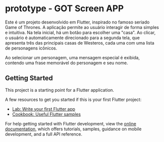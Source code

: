 # prototype - GOT Screen APP

Este é um projeto desenvolvido em Flutter, inspirado no famoso seriado Game of Thrones. A aplicação permite ao usuário interagir de forma simples e intuitiva. Na tela inicial, há um botão para escolher uma "casa". Ao clicar, o usuário é automaticamente direcionado para a segunda tela, que apresenta três das principais casas de Westeros, cada uma com uma lista de personagens icônicos.

Ao selecionar um personagem, uma mensagem especial é exibida, contendo uma frase memorável do personagem e seu nome.

## Getting Started

This project is a starting point for a Flutter application.

A few resources to get you started if this is your first Flutter project:

- [Lab: Write your first Flutter app](https://docs.flutter.dev/get-started/codelab)
- [Cookbook: Useful Flutter samples](https://docs.flutter.dev/cookbook)

For help getting started with Flutter development, view the
[online documentation](https://docs.flutter.dev/), which offers tutorials,
samples, guidance on mobile development, and a full API reference.
